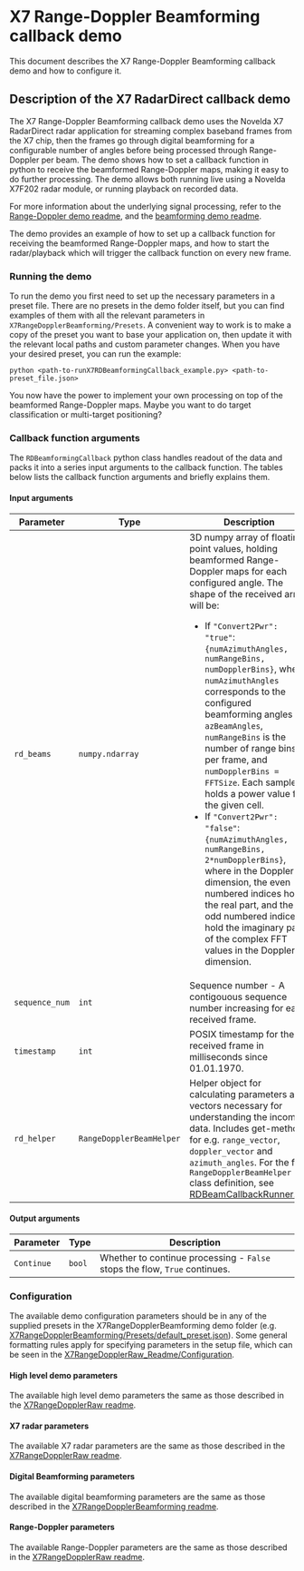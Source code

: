 # X7 Range-Doppler Beamforming callback demo

This document describes the X7 Range-Doppler Beamforming callback demo and how to configure it.

## Description of the X7 RadarDirect callback demo

The X7 Range-Doppler Beamforming callback demo uses the Novelda X7 RadarDirect radar application for streaming complex baseband frames from the X7 chip, then the frames go through digital beamforming for a configurable number of angles before being processed through Range-Doppler per beam. The demo shows how to set a callback function in python to receive the beamformed Range-Doppler maps, making it easy to do further processing. The demo allows both running live using a Novelda X7F202 radar module, or running playback on recorded data.

For more information about the underlying signal processing, refer to the [Range-Doppler demo readme](../X7RangeDopplerRaw/X7RangeDopplerRaw_Readme.md#range-doppler-processing), and the [beamforming demo readme](../X7RangeDopplerBeamforming/X7RangeDopplerBeamforming_Readme.md#description-of-the-x7-rangedoppler-beamforming-demo).

The demo provides an example of how to set up a callback function for receiving the beamformed Range-Doppler maps, and how to start the radar/playback which will trigger the callback function on every new frame.

### Running the demo

To run the demo you first need to set up the necessary parameters in a preset file. There are no presets in the demo folder itself, but you can find examples of them with all the relevant parameters in `X7RangeDopplerBeamforming/Presets`. A convenient way to work is to make a copy of the preset you want to base your application on, then update it with the relevant local paths and custom parameter changes. When you have your desired preset, you can run the example:
```
python <path-to-runX7RDBeamformingCallback_example.py> <path-to-preset_file.json>
```
You now have the power to implement your own processing on top of the beamformed Range-Doppler maps. Maybe you want to do target classification or multi-target positioning?

### Callback function arguments

The `RDBeamformingCallback` python class handles readout of the data and packs it into a series input arguments to the callback function. The tables below lists the callback function arguments and briefly explains them.

#### Input arguments

| Parameter | Type | Description |
| --------- | ---- | ----------- |
| `rd_beams` | `numpy.ndarray` | 3D numpy array of floating point values, holding beamformed Range-Doppler maps for each configured angle. The shape of the received array will be: <ul><li>If `"Convert2Pwr": "true"`:<br>`{numAzimuthAngles, numRangeBins, numDopplerBins}`, where `numAzimuthAngles` corresponds to the configured beamforming angles `azBeamAngles`, `numRangeBins` is the number of range bins per frame, and `numDopplerBins = FFTSize`. Each sample holds a power value for the given cell.</li><li>If `"Convert2Pwr": "false"`:<br>`{numAzimuthAngles, numRangeBins, 2*numDopplerBins}`, where in the Doppler dimension, the even numbered indices hold the real part, and the odd numbered indices hold the imaginary part of the complex FFT values in the Doppler dimension.</li></ul> |
| `sequence_num` | `int` | Sequence number - A contigouous sequence number increasing for each received frame. |
| `timestamp` | `int` | POSIX timestamp for the received frame in milliseconds since 01.01.1970. |
| `rd_helper` | `RangeDopplerBeamHelper` | Helper object for calculating parameters and vectors necessary for understanding the incoming data. Includes get-methods for e.g. `range_vector`, `doppler_vector` and `azimuth_angles`. For the full `RangeDopplerBeamHelper` class definition, see [RDBeamCallbackRunner.py](./RDBeamCallbackRunner.py). |

#### Output arguments

| Parameter | Type | Description |
| --------- | ---- | ----------- |
| `Continue` | `bool` | Whether to continue processing - `False` stops the flow, `True` continues. |


### Configuration

The available demo configuration parameters should be in any of the supplied presets in the X7RangeDopplerBeamforming demo folder (e.g. [X7RangeDopplerBeamforming/Presets/default_preset.json](../X7RangeDopplerBeamforming/Presets/default_preset.json)). Some general formatting rules apply for specifying parameters in the setup file, which can be seen in the [X7RangeDopplerRaw_Readme/Configuration](../X7RangeDopplerRaw/X7RangeDopplerRaw_Readme.md#configuration).

#### High level demo parameters

The available high level demo parameters the same as those described in the [X7RangeDopplerRaw readme](../X7RangeDopplerRaw/X7RangeDopplerRaw_Readme.md#high-level-demo-parameters).

#### X7 radar parameters

The available X7 radar parameters are the same as those described in the [X7RangeDopplerRaw readme](../X7RangeDopplerRaw/X7RangeDopplerRaw_Readme.md#x7-radar-parameters).

#### Digital Beamforming parameters
The available digital beamforming parameters are the same as those described in the [X7RangeDopplerBeamforming readme](../X7RangeDopplerBeamforming/X7RangeDopplerBeamforming_Readme.md#digital-beamforming-parameters).

#### Range-Doppler parameters

The available Range-Doppler parameters are the same as those described in the [X7RangeDopplerRaw readme](../X7RangeDopplerRaw/X7RangeDopplerRaw_Readme.md#range-doppler-parameters).
